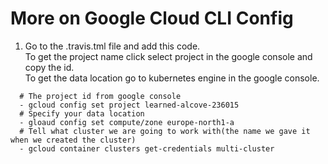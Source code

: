# More on Google Cloud CLI Config
1. Go to the .travis.tml file and add this code.  
To get the project name click select project in the google console and copy the id.  
To get the data location go to kubernetes engine in the google console.  
```
  # The project id from google console
  - gcloud config set project learned-alcove-236015
  # Specify your data location
  - gloaud config set compute/zone europe-north1-a
  # Tell what cluster we are going to work with(the name we gave it when we created the cluster)
  - gcloud container clusters get-credentials multi-cluster
```
